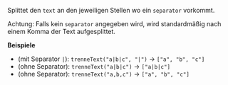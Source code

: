 Splittet den `text` an den jeweiligen Stellen wo ein `separator` vorkommt.

Achtung: Falls kein `separator` angegeben wird, wird standardmäßig nach einem Komma der Text aufgesplittet.

**Beispiele**
- (mit Separator `|`):    `trenneText("a|b|c", "|")` &#8594; `["a", "b", "c"]`
- (ohne Separator):    `trenneText("a|b|c")` &#8594; `["a|b|c"]`
- (ohne Separator):    `trenneText("a,b,c")` &#8594; `["a", "b", "c"]`
